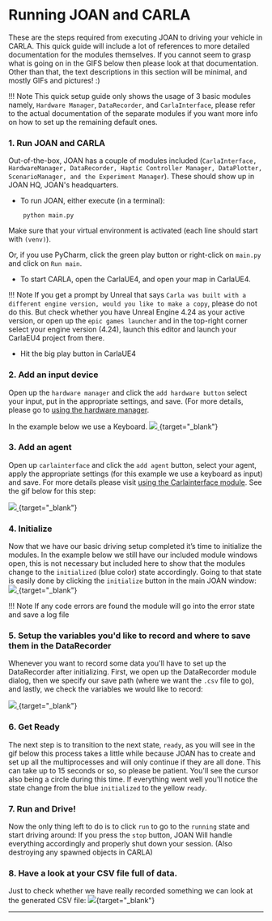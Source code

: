 # Running JOAN and CARLA

These are the steps required from executing JOAN to driving your vehicle in CARLA. This quick guide will include a lot of 
references to more detailed documentation for the modules themselves. If you cannot seem to grasp what is going on in the GIFS
below then please look at that documentation. Other than that, the text descriptions in this section will be minimal, and mostly
GIFs and pictures! :)

!!! Note
    This quick setup guide only shows the usage of 3 basic modules namely, `Hardware Manager`, `DataRecorder`, and `CarlaInterface`, please refer to the 
    actual documentation of the separate modules if you want more info on how to set up the remaining default ones.

### 1. Run JOAN and CARLA

Out-of-the-box, JOAN has a couple of modules included (`CarlaInterface, HardwareManager, DataRecorder, Haptic Controller Manager, DataPlotter, ScenarioManager, and the Experiment Manager`). These should show up in JOAN HQ, JOAN's headquarters.

- To run JOAN, either execute (in a terminal):
```
    python main.py
```
    
Make sure that your virtual environment is activated (each line should start with `(venv)`).

Or, if you use PyCharm, click the green play button or right-click on `main.py` and click on `Run main`.

- To start CARLA, open the CarlaUE4, and open your map in CarlaUE4. 

!!! Note
    If you get a prompt by Unreal that says `Carla was built with a different engine version, would you like to make a copy`, please do not do this. But check whether you have Unreal Engine
    4.24 as your active version, or open up the `epic games launcher` and in the top-right corner select your engine version (4.24), launch this editor and launch your CarlaEU4 project
    from there.

- Hit the big play button in CarlaUE4

### 2. Add an input device
Open up the `hardware manager` and click the `add hardware button` select your input, put in the appropriate settings, and save. (For more details, please
go to [using the hardware manager](modules-hardwaremanager.md#using_hw_manager).

In the example below we use a Keyboard.
[ ![](gifs/joan-run-add-input.gif) ](gifs/joan-run-add-input.gif){target="_blank"}

### 3. Add an agent
Open up `carlainterface` and click the `add agent` button, select your agent, apply the appropriate settings (for this example we use
a keyboard as input) and save. For more details please visit [using the Carlainterface module](modules-carlainterface.md/#using_carlainterface).
See the gif below for this step:

[ ![](gifs/joan-run-add-agent.gif) ](gifs/joan-run-add-agent.gif){target="_blank"}

### 4. Initialize
Now that we have our basic driving setup completed it’s time to initialize the modules. In the example below we still have
our included module windows open, this is not necessary but included here to show that the modules change to 
the `initialized` (blue color) state accordingly. Going to that state is easily done by clicking the `initialize` button in the main JOAN window:
[ ![](gifs/joan-run-initialize.gif) ](gifs/joan-run-initialize.gif){target="_blank"}

!!! Note
    If any code errors are found the module will go into the error state and save a log file

### 5. Setup the variables you'd like to record and where to save them in the DataRecorder
Whenever you want to record some data you'll have to set up the DataRecorder after initializing. First, we open up the DataRecorder
module dialog, then we specify our save path (where we want the `.csv` file to go), and lastly, we check the variables we would like
to record:

[ ![](gifs/joan-run-setup-datarecorder.gif) ](gifs/joan-run-setup-datarecorder.gif){target="_blank"}

### 6. Get Ready
The next step is to transition to the next state, `ready`, as you will see in the gif below this process takes
a little while because JOAN has to create and set up all the multiprocesses and will only continue if they are 
all done. This can take up to 15 seconds or so, so please be patient. You'll see the cursor also being a 
circle during this time.
If everything went well you'll notice the state change from the blue `initialized` to the yellow `ready`.
### 7. Run and Drive!
Now the only thing left to do is to click `run` to go to the `running` state and start driving around:
If you press the `stop` button, JOAN Will handle everything accordingly and properly shut down
your session. (Also destroying any spawned objects in CARLA)

### 8. Have a look at your CSV file full of data.
Just to check whether we have really recorded something we can look at the generated CSV file:
[ ![](gifs/joan-run-lookatdata.gif)](gifs/joan-run-lookatdata.gif){target="_blank"}

---

